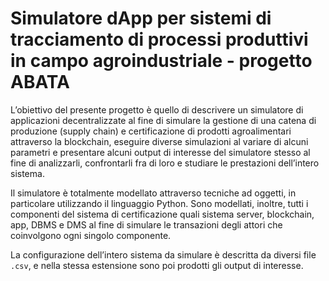 # Simulatore dApp per sistemi di tracciamento di processi produttivi in campo agroindustriale - progetto ABATA

L’obiettivo del presente progetto è quello di descrivere un simulatore di applicazioni decentralizzate al fine di simulare la gestione di una catena di produzione (supply chain) e certificazione di prodotti agroalimentari attraverso la blockchain, eseguire diverse simulazioni al variare di alcuni parametri e presentare alcuni output di interesse del simulatore stesso al fine di analizzarli, confrontarli fra di loro e studiare le prestazioni dell’intero sistema.

Il simulatore è totalmente modellato attraverso tecniche ad oggetti, in particolare utilizzando il linguaggio Python. Sono modellati, inoltre, tutti i componenti del sistema di certificazione quali sistema server, blockchain, app, DBMS e DMS al fine di simulare le transazioni degli attori che coinvolgono ogni singolo componente.

La configurazione dell’intero sistema da simulare è descritta da diversi file `.csv`, e nella stessa estensione sono poi prodotti gli output di interesse.
